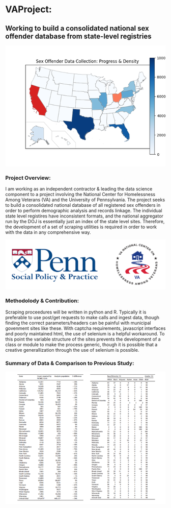 # VAProject: 
## Working to build a consolidated national sex offender database from state-level registries

![alt text](https://github.com/emmettFC/selected-projects/blob/master/VAproject/admin/assets/jan24-states-progress-map.png)

### Project Overview: 
I am working as an independent contractor & leading the data science component to a project involving the National Center for Homelessness Among Veterans (VA) and the University of Pennsylvania. The project seeks to build a consolidated national database of all registered sex offenders in order to perform demographic analysis and records linkage. The individual state level registires have inconsistent formats, and the national aggregator run by the DOJ is essentially just an index of the state level sites. Therefore, the development of a set of scraping utilities is required in order to work with the data in any comprehensive way. 

![alt text](https://github.com/emmettFC/selected-projects/blob/master/VAproject/admin/assets/project-partners-git.png)

### Methodolody & Contribution: 
Scraping proceedures will be written in python and R. Typically it is preferable to use post/get requests to make calls and ingest data, though finding the correct parameters/headers can be painful with municipal govenment sites like these. With captcha requirements, javascript interfaces and poorly maintained html, the use of selenium is a helpful workaround. To this point the variable structure of the sites prevents the development of a class or module to make the process generic, though it is possible that a creative generallization through the use of selenium is possible. 

### Summary of Data & Comparison to Previous Study: 

![alt text](https://github.com/emmettFC/selected-projects/blob/master/VAproject/admin/assets/summary-tables-study-git.png)


